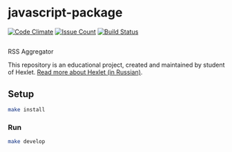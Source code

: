 # javascript-package

[![Code Climate](https://codeclimate.com/github/MonkeysAtWork/frontend-project-lvl3/badges/gpa.svg)](https://codeclimate.com/github/MonkeysAtWork/frontend-project-lvl3)
[![Issue Count](https://codeclimate.com/github/MonkeysAtWork/frontend-project-lvl3/badges/issue_count.svg)](https://codeclimate.com/github/MonkeysAtWork/frontend-project-lvl3)
[![Build Status](https://travis-ci.org/MonkeysAtWork/frontend-project-lvl3.svg?branch=master)](https://travis-ci.org/MonkeysAtWork/frontend-project-lvl3)

##
RSS Aggregator

This repository is an educational project, created and maintained by student of Hexlet. [Read more about Hexlet (in Russian)](https://ru.hexlet.io/pages/about?utm_source=github&utm_medium=link&utm_campaign=webpack-package).
##

## Setup

```sh
make install
```

### Run

```sh
make develop
```
